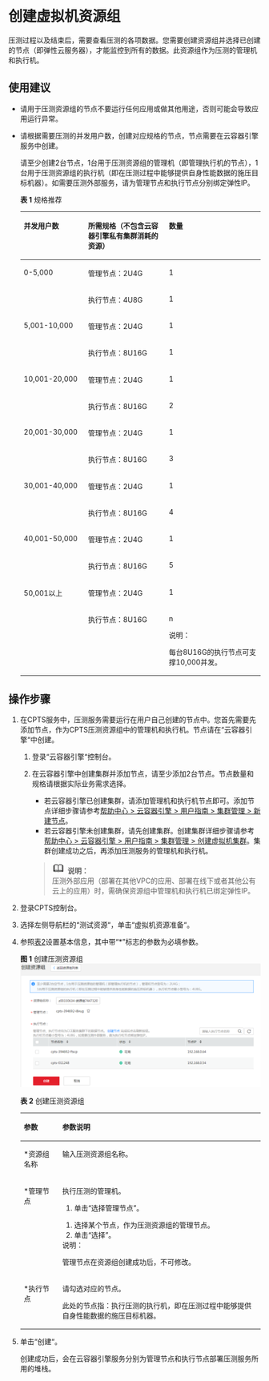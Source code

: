 # 创建虚拟机资源组<a name="cpts_01_0008"></a>

压测过程以及结束后，需要查看压测的各项数据。您需要创建资源组并选择已创建的节点（即弹性云服务器），才能监控到所有的数据。此资源组作为压测的管理机和执行机。

## 使用建议<a name="section7382659287"></a>

-   请用于压测资源组的节点不要运行任何应用或做其他用途，否则可能会导致应用运行异常。
-   请根据需要压测的并发用户数，创建对应规格的节点，节点需要在云容器引擎服务中创建。

    请至少创建2台节点，1台用于压测资源组的管理机（即管理执行机的节点），1台用于压测资源组的执行机（即在压测过程中能够提供自身性能数据的施压目标机器）。如需要压测外部服务，请为管理节点和执行节点分别绑定弹性IP。

    **表 1**  规格推荐

    <a name="table1040324710172"></a>
    <table><thead align="left"><tr id="row139675545187"><th class="cellrowborder" valign="top" width="26.732673267326728%" id="mcps1.2.4.1.1"><p id="p1296845411815"><a name="p1296845411815"></a><a name="p1296845411815"></a>并发用户数</p>
    </th>
    <th class="cellrowborder" valign="top" width="33.66336633663366%" id="mcps1.2.4.1.2"><p id="p996985420184"><a name="p996985420184"></a><a name="p996985420184"></a>所需规格（不包含云容器引擎私有集群消耗的资源）</p>
    </th>
    <th class="cellrowborder" valign="top" width="39.6039603960396%" id="mcps1.2.4.1.3"><p id="p14683255102719"><a name="p14683255102719"></a><a name="p14683255102719"></a>数量</p>
    </th>
    </tr>
    </thead>
    <tbody><tr id="row9971154141815"><td class="cellrowborder" rowspan="2" valign="top" width="26.732673267326728%" headers="mcps1.2.4.1.1 "><p id="p397265411180"><a name="p397265411180"></a><a name="p397265411180"></a>0-5,000</p>
    </td>
    <td class="cellrowborder" valign="top" width="33.66336633663366%" headers="mcps1.2.4.1.2 "><p id="p1310821632919"><a name="p1310821632919"></a><a name="p1310821632919"></a>管理节点：2U4G</p>
    </td>
    <td class="cellrowborder" valign="top" width="39.6039603960396%" headers="mcps1.2.4.1.3 "><p id="p1068345512272"><a name="p1068345512272"></a><a name="p1068345512272"></a>1</p>
    </td>
    </tr>
    <tr id="row1292115222287"><td class="cellrowborder" valign="top" headers="mcps1.2.4.1.1 "><p id="p15585112702913"><a name="p15585112702913"></a><a name="p15585112702913"></a>执行节点：4U8G</p>
    </td>
    <td class="cellrowborder" valign="top" headers="mcps1.2.4.1.2 "><p id="p692232272815"><a name="p692232272815"></a><a name="p692232272815"></a>1</p>
    </td>
    </tr>
    <tr id="row76471156152913"><td class="cellrowborder" rowspan="2" valign="top" width="26.732673267326728%" headers="mcps1.2.4.1.1 "><p id="p1825272418356"><a name="p1825272418356"></a><a name="p1825272418356"></a>5,001-10,000</p>
    </td>
    <td class="cellrowborder" valign="top" width="33.66336633663366%" headers="mcps1.2.4.1.2 "><p id="p14255124143512"><a name="p14255124143512"></a><a name="p14255124143512"></a>管理节点：2U4G</p>
    </td>
    <td class="cellrowborder" valign="top" width="39.6039603960396%" headers="mcps1.2.4.1.3 "><p id="p172581246355"><a name="p172581246355"></a><a name="p172581246355"></a>1</p>
    </td>
    </tr>
    <tr id="row193561354192913"><td class="cellrowborder" valign="top" headers="mcps1.2.4.1.1 "><p id="p16269424163516"><a name="p16269424163516"></a><a name="p16269424163516"></a>执行节点：8U16G</p>
    </td>
    <td class="cellrowborder" valign="top" headers="mcps1.2.4.1.2 "><p id="p527132414353"><a name="p527132414353"></a><a name="p527132414353"></a>1</p>
    </td>
    </tr>
    <tr id="row16318163884013"><td class="cellrowborder" rowspan="2" valign="top" width="26.732673267326728%" headers="mcps1.2.4.1.1 "><p id="p1447225519406"><a name="p1447225519406"></a><a name="p1447225519406"></a>10,001-20,000</p>
    </td>
    <td class="cellrowborder" valign="top" width="33.66336633663366%" headers="mcps1.2.4.1.2 "><p id="p7474125512402"><a name="p7474125512402"></a><a name="p7474125512402"></a>管理节点：2U4G</p>
    </td>
    <td class="cellrowborder" valign="top" width="39.6039603960396%" headers="mcps1.2.4.1.3 "><p id="p13477185520401"><a name="p13477185520401"></a><a name="p13477185520401"></a>1</p>
    </td>
    </tr>
    <tr id="row2633173414011"><td class="cellrowborder" valign="top" headers="mcps1.2.4.1.1 "><p id="p748075514403"><a name="p748075514403"></a><a name="p748075514403"></a>执行节点：8U16G</p>
    </td>
    <td class="cellrowborder" valign="top" headers="mcps1.2.4.1.2 "><p id="p1483755154017"><a name="p1483755154017"></a><a name="p1483755154017"></a>2</p>
    </td>
    </tr>
    <tr id="row1792915173010"><td class="cellrowborder" rowspan="2" valign="top" width="26.732673267326728%" headers="mcps1.2.4.1.1 "><p id="p18209142713511"><a name="p18209142713511"></a><a name="p18209142713511"></a>20,001-30,000</p>
    </td>
    <td class="cellrowborder" valign="top" width="33.66336633663366%" headers="mcps1.2.4.1.2 "><p id="p1294161414392"><a name="p1294161414392"></a><a name="p1294161414392"></a>管理节点：2U4G</p>
    </td>
    <td class="cellrowborder" valign="top" width="39.6039603960396%" headers="mcps1.2.4.1.3 "><p id="p221318277355"><a name="p221318277355"></a><a name="p221318277355"></a>1</p>
    </td>
    </tr>
    <tr id="row1492805114297"><td class="cellrowborder" valign="top" headers="mcps1.2.4.1.1 "><p id="p1898101413397"><a name="p1898101413397"></a><a name="p1898101413397"></a>执行节点：8U16G</p>
    </td>
    <td class="cellrowborder" valign="top" headers="mcps1.2.4.1.2 "><p id="p12181527173511"><a name="p12181527173511"></a><a name="p12181527173511"></a>3</p>
    </td>
    </tr>
    <tr id="row16730949112918"><td class="cellrowborder" rowspan="2" valign="top" width="26.732673267326728%" headers="mcps1.2.4.1.1 "><p id="p3935654173614"><a name="p3935654173614"></a><a name="p3935654173614"></a>30,001-40,000</p>
    </td>
    <td class="cellrowborder" valign="top" width="33.66336633663366%" headers="mcps1.2.4.1.2 "><p id="p14467151510395"><a name="p14467151510395"></a><a name="p14467151510395"></a>管理节点：2U4G</p>
    </td>
    <td class="cellrowborder" valign="top" width="39.6039603960396%" headers="mcps1.2.4.1.3 "><p id="p2730649202918"><a name="p2730649202918"></a><a name="p2730649202918"></a>1</p>
    </td>
    </tr>
    <tr id="row128451446142919"><td class="cellrowborder" valign="top" headers="mcps1.2.4.1.1 "><p id="p247020159397"><a name="p247020159397"></a><a name="p247020159397"></a>执行节点：8U16G</p>
    </td>
    <td class="cellrowborder" valign="top" headers="mcps1.2.4.1.2 "><p id="p148451246102911"><a name="p148451246102911"></a><a name="p148451246102911"></a>4</p>
    </td>
    </tr>
    <tr id="row199984546180"><td class="cellrowborder" rowspan="2" valign="top" width="26.732673267326728%" headers="mcps1.2.4.1.1 "><p id="p13999354191819"><a name="p13999354191819"></a><a name="p13999354191819"></a>40,001-50,000</p>
    </td>
    <td class="cellrowborder" valign="top" width="33.66336633663366%" headers="mcps1.2.4.1.2 "><p id="p19919181616399"><a name="p19919181616399"></a><a name="p19919181616399"></a>管理节点：2U4G</p>
    </td>
    <td class="cellrowborder" valign="top" width="39.6039603960396%" headers="mcps1.2.4.1.3 "><p id="p19683175511278"><a name="p19683175511278"></a><a name="p19683175511278"></a>1</p>
    </td>
    </tr>
    <tr id="row1043963112370"><td class="cellrowborder" valign="top" headers="mcps1.2.4.1.1 "><p id="p15922201610390"><a name="p15922201610390"></a><a name="p15922201610390"></a>执行节点：8U16G</p>
    </td>
    <td class="cellrowborder" valign="top" headers="mcps1.2.4.1.2 "><p id="p243943193717"><a name="p243943193717"></a><a name="p243943193717"></a>5</p>
    </td>
    </tr>
    <tr id="row1614914117387"><td class="cellrowborder" rowspan="2" valign="top" width="26.732673267326728%" headers="mcps1.2.4.1.1 "><p id="p1014913112382"><a name="p1014913112382"></a><a name="p1014913112382"></a>50,001以上</p>
    </td>
    <td class="cellrowborder" valign="top" width="33.66336633663366%" headers="mcps1.2.4.1.2 "><p id="p951517361469"><a name="p951517361469"></a><a name="p951517361469"></a>管理节点：2U4G</p>
    </td>
    <td class="cellrowborder" valign="top" width="39.6039603960396%" headers="mcps1.2.4.1.3 "><p id="p151495117387"><a name="p151495117387"></a><a name="p151495117387"></a>1</p>
    </td>
    </tr>
    <tr id="row13312714143814"><td class="cellrowborder" valign="top" headers="mcps1.2.4.1.1 "><p id="p1519536194616"><a name="p1519536194616"></a><a name="p1519536194616"></a>执行节点：8U16G</p>
    </td>
    <td class="cellrowborder" valign="top" headers="mcps1.2.4.1.2 "><p id="p11313151433812"><a name="p11313151433812"></a><a name="p11313151433812"></a>n</p>
    <div class="note" id="note442472317509"><a name="note442472317509"></a><a name="note442472317509"></a><span class="notetitle"> 说明： </span><div class="notebody"><p id="p532418414498"><a name="p532418414498"></a><a name="p532418414498"></a>每台8U16G的执行节点可支撑10,000并发。</p>
    </div></div>
    </td>
    </tr>
    </tbody>
    </table>


## 操作步骤<a name="section1316062185410"></a>

1.  在CPTS服务中，压测服务需要运行在用户自己创建的节点中。您首先需要先添加节点，作为CPTS压测资源组中的管理机和执行机。节点请在“云容器引擎“中创建。
    1.  登录“云容器引擎“控制台。
    2.  在云容器引擎中创建集群并添加节点，请至少添加2台节点。节点数量和规格请根据实际业务需求选择。

        -   若云容器引擎已创建集群，请添加管理机和执行机节点即可。添加节点详细步骤请参考[帮助中心 \> 云容器引擎 \> 用户指南 \> 集群管理 \> 新建节点](https://support.huaweicloud.com/usermanual-cce/cce_01_0033.html)。
        -   若云容器引擎未创建集群，请先创建集群。创建集群详细步骤请参考[帮助中心 \> 云容器引擎 \> 用户指南 \> 集群管理 \> 创建虚拟机集群](https://support.huaweicloud.com/usermanual-cce/cce_01_0028.html)。集群创建成功之后，再添加压测服务的管理机和执行机。

        >![](public_sys-resources/icon-note.gif) **说明：**   
        >压测外部应用（部署在其他VPC的应用、部署在线下或者其他公有云上的应用）时，需确保资源组中管理机和执行机已绑定弹性IP。  


2.  登录CPTS控制台。
3.  选择左侧导航栏的“测试资源“，单击“虚拟机资源准备“。
4.  参照[表2](#table5854195819284)设置基本信息，其中带“\*”标志的参数为必填参数。

    **图 1**  创建压测资源组<a name="fig84174310334"></a>  
    ![](figures/创建压测资源组.png "创建压测资源组")

    **表 2**  创建压测资源组

    <a name="table5854195819284"></a>
    <table><thead align="left"><tr id="row1085216581283"><th class="cellrowborder" valign="top" width="16%" id="mcps1.2.3.1.1"><p id="p3852205819289"><a name="p3852205819289"></a><a name="p3852205819289"></a>参数</p>
    </th>
    <th class="cellrowborder" valign="top" width="84%" id="mcps1.2.3.1.2"><p id="p3852185812819"><a name="p3852185812819"></a><a name="p3852185812819"></a>参数说明</p>
    </th>
    </tr>
    </thead>
    <tbody><tr id="row385245862819"><td class="cellrowborder" valign="top" width="16%" headers="mcps1.2.3.1.1 "><p id="p8852125816282"><a name="p8852125816282"></a><a name="p8852125816282"></a>*资源组名称</p>
    </td>
    <td class="cellrowborder" valign="top" width="84%" headers="mcps1.2.3.1.2 "><p id="p1885215816284"><a name="p1885215816284"></a><a name="p1885215816284"></a>输入压测资源组名称。</p>
    </td>
    </tr>
    <tr id="row128531158122817"><td class="cellrowborder" valign="top" width="16%" headers="mcps1.2.3.1.1 "><p id="p208525585283"><a name="p208525585283"></a><a name="p208525585283"></a>*管理节点</p>
    </td>
    <td class="cellrowborder" valign="top" width="84%" headers="mcps1.2.3.1.2 "><p id="p1185325852819"><a name="p1185325852819"></a><a name="p1185325852819"></a>执行压测的管理机。</p>
    <a name="ol885385814285"></a><a name="ol885385814285"></a><ol id="ol885385814285"><li>单击“选择管理节点”。</li></ol>
    <a name="ol885325822817"></a><a name="ol885325822817"></a><ol id="ol885325822817"><li>选择某个节点，作为压测资源组的管理节点。</li><li>单击“选择”。</li></ol>
    <div class="note" id="note88538584281"><a name="note88538584281"></a><a name="note88538584281"></a><span class="notetitle"> 说明： </span><div class="notebody"><p id="p16853175818286"><a name="p16853175818286"></a><a name="p16853175818286"></a>管理节点在资源组创建成功后，不可修改。</p>
    </div></div>
    </td>
    </tr>
    <tr id="row1985435817284"><td class="cellrowborder" valign="top" width="16%" headers="mcps1.2.3.1.1 "><p id="p1854135810283"><a name="p1854135810283"></a><a name="p1854135810283"></a>*执行节点</p>
    </td>
    <td class="cellrowborder" valign="top" width="84%" headers="mcps1.2.3.1.2 "><p id="p148546587288"><a name="p148546587288"></a><a name="p148546587288"></a>请勾选对应的节点。</p>
    <p id="p19854105832817"><a name="p19854105832817"></a><a name="p19854105832817"></a>此处的节点指：执行压测的执行机，即在压测过程中能够提供自身性能数据的施压目标机器。</p>
    </td>
    </tr>
    </tbody>
    </table>

5.  单击“创建“。

    创建成功后，会在云容器引擎服务分别为管理节点和执行节点部署压测服务所用的堆栈。


